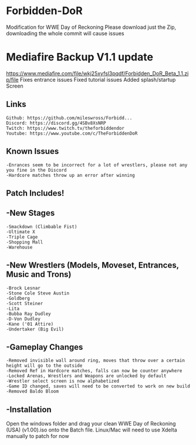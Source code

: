 # Forbidden-DoR
Modification for WWE Day of Reckoning
Please download just the Zip, downloading the whole commit will cause issues

# Mediafire Backup V1.1 update
https://www.mediafire.com/file/wkj25xyfsl3pqdf/Forbidden_DoR_Beta_1.1.zip/file
    Fixes entrance issues
    Fixed tutorial issues
    Added splash/startup Screen

## Links
    Github: https://github.com/mileswross/Forbidd...
    Discord: https://discord.gg/4SBv8XsNRP
    Twitch: https://www.twitch.tv/theforbiddendor
    Youtube: https://www.youtube.com/c/TheForbiddenDoR

## Known Issues
    -Enrances seem to be incorrect for a lot of wrestlers, please not any you fine in the Discord
    -Hardcore matches throw up an error after winning

## Patch Includes!
## -New Stages
    -Smackdown (Climbable Fist)
    -Ultimate X
    -Triple Cage
    -Shopping Mall
    -Warehouse

## -New Wrestlers (Models, Moveset, Entrances, Music and Trons)
    -Brock Lesnar
    -Stone Cole Steve Austin
    -Goldberg
    -Scott Steiner
    -Lita
    -Bubba Ray Dudley
    -D-Von Dudley
    -Kane ('01 Attire)
    -Undertaker (Big Evil)

## -Gameplay Changes
    -Removed invisible wall around ring, moves that throw over a certain height will go to the outside
    -Removed Ref in Hardcore matches, falls can now be counter anywhere
    -Locked Arenas, Wrestlers and Weapons are unlocked by default
    -Wrestler select screen is now alphabetized
    -Game ID changed, saves will need to be converted to work on new build
    -Removed Baldo Bloom
    
## -Installation
Open the windows folder and drag your clean WWE Day of Reckoning (USA) (v1.00).iso onto the Batch file.
Linux/Mac will need to use Xdelta manually to patch for now
